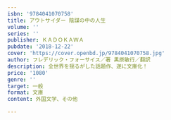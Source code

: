 ```yaml
---
isbn: '9784041070758'
title: アウトサイダー 陰謀の中の人生
volume: ''
series: ''
publisher: ＫＡＤＯＫＡＷＡ
pubdate: '2018-12-22'
cover: 'https://cover.openbd.jp/9784041070758.jpg'
author: フレデリック・フォーサイス／著 黒原敏行／翻訳
description: 全世界を揺るがした話題作、遂に文庫化！
price: '1080'
genre: ''
target: 一般
format: 文庫
content: 外国文学、その他

---
```

